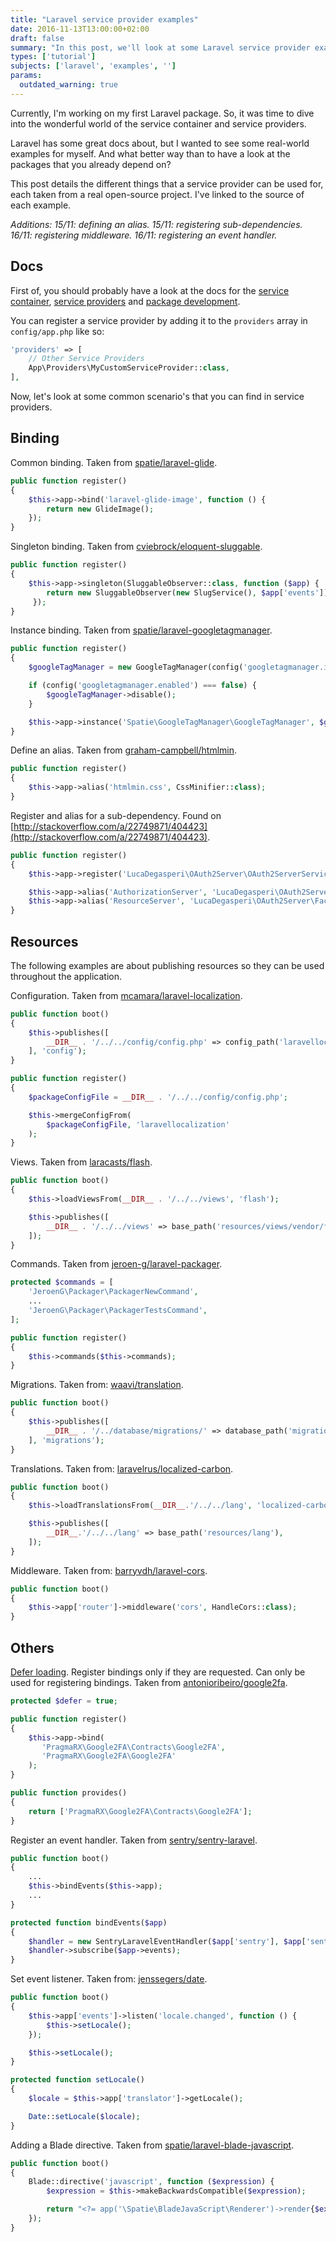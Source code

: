 ```yaml
---
title: "Laravel service provider examples"
date: 2016-11-13T13:00:00+02:00
draft: false
summary: "In this post, we'll look at some Laravel service provider examples. Most common use cases are shown using service providers from real open-source Laravel packages."
types: ['tutorial']
subjects: ['laravel', 'examples', '']
params:
  outdated_warning: true
---
```

Currently, I'm working on my first Laravel package. So, it was time to dive into the wonderful world of the service container and service providers.

Laravel has some great docs about, but I wanted to see some real-world examples for myself. And what better way than to have a look at the packages that you already depend on?

This post details the different things that a service provider can be used for, each taken from a real open-source project. I've linked to the source of each example.

*Additions:*
*15/11: defining an alias.*
*15/11: registering sub-dependencies.*
*16/11: registering middleware.*
*16/11: registering an event handler.*

## Docs
First of, you should probably have a look at the docs for the [service container](https://laravel.com/docs/5.3/container), [service providers](https://laravel.com/docs/5.3/providers) and [package development](https://laravel.com/docs/5.3/packages).

You can register a service provider by adding it to the `providers` array in `config/app.php` like so:

```php
'providers' => [
    // Other Service Providers
    App\Providers\MyCustomServiceProvider::class,
],
```

Now, let's look at some common scenario's that you can find in service providers.

## Binding
Common binding. Taken from [spatie/laravel-glide](https://github.com/spatie/laravel-glide/blob/master/src/GlideServiceProvider.php).
```php
public function register()
{
    $this->app->bind('laravel-glide-image', function () {
        return new GlideImage();
    });
}
```

<span class="divider"></span>

Singleton binding. Taken from [cviebrock/eloquent-sluggable](https://github.com/cviebrock/eloquent-sluggable/blob/master/src/ServiceProvider.php).
```php
public function register()
{
    $this->app->singleton(SluggableObserver::class, function ($app) {
        return new SluggableObserver(new SlugService(), $app['events']);
     });
}
```

<span class="divider"></span>

Instance binding. Taken from [spatie/laravel\-googletagmanager](https://github.com/spatie/laravel-googletagmanager/blob/master/src/GoogleTagManagerServiceProvider.php).
```php
public function register()
{
    $googleTagManager = new GoogleTagManager(config('googletagmanager.id'));

    if (config('googletagmanager.enabled') === false) {
        $googleTagManager->disable();
    }

    $this->app->instance('Spatie\GoogleTagManager\GoogleTagManager', $googleTagManager);
}
```

<span class="divider"></span>

Define an alias. Taken from [graham-campbell/htmlmin](https://github.com/GrahamCampbell/Laravel-HTMLMin/blob/master/src/HTMLMinServiceProvider.php).
```php
public function register()
{
    $this->app->alias('htmlmin.css', CssMinifier::class);
}
```

<span class="divider"></span>

Register and alias for a sub-dependency. Found on [http://stackoverflow.com/a/22749871/404423](http://stackoverflow.com/a/22749871/404423).
```php
public function register()
{
    $this->app->register('LucaDegasperi\OAuth2Server\OAuth2ServerServiceProvider');

    $this->app->alias('AuthorizationServer', 'LucaDegasperi\OAuth2Server\Facades\AuthorizationServerFacade');
    $this->app->alias('ResourceServer', 'LucaDegasperi\OAuth2Server\Facades\ResourceServerFacade');
}
```

## Resources
The following examples are about publishing resources so they can be used throughout the application.

Configuration. Taken from [mcamara/laravel-localization](https://github.com/mcamara/laravel-localization/blob/master/src/Mcamara/LaravelLocalization/LaravelLocalizationServiceProvider.php).
```php
public function boot()
{
    $this->publishes([
        __DIR__ . '/../../config/config.php' => config_path('laravellocalization.php'),
    ], 'config');
}

public function register()
{
    $packageConfigFile = __DIR__ . '/../../config/config.php';

    $this->mergeConfigFrom(
        $packageConfigFile, 'laravellocalization'
    );
}
```

<span class="divider"></span>

Views. Taken from [laracasts/flash](https://github.com/laracasts/flash/blob/master/src/Laracasts/Flash/FlashServiceProvider.php).
```php
public function boot()
{
    $this->loadViewsFrom(__DIR__ . '/../../views', 'flash');

    $this->publishes([
        __DIR__ . '/../../views' => base_path('resources/views/vendor/flash')
    ]);
}
```

<span class="divider"></span>

Commands. Taken from [jeroen-g/laravel-packager](https://github.com/Jeroen-G/laravel-packager/blob/master/src/PackagerServiceProvider.php).
```php
protected $commands = [
    'JeroenG\Packager\PackagerNewCommand',
    ...
    'JeroenG\Packager\PackagerTestsCommand',
];

public function register()
{
    $this->commands($this->commands);
}
```

<span class="divider"></span>

Migrations. Taken from: [waavi/translation](https://github.com/Waavi/translation/blob/master/src/TranslationServiceProvider.php).
```php
public function boot()
{
    $this->publishes([
        __DIR__ . '/../database/migrations/' => database_path('migrations'),
    ], 'migrations');
}
```

<span class="divider"></span>

Translations. Taken from: [laravelrus/localized-carbon](https://github.com/LaravelRUS/localized-carbon/blob/master/src/Laravelrus/LocalizedCarbon/LocalizedCarbonServiceProvider.php).
```php
public function boot()
{
    $this->loadTranslationsFrom(__DIR__.'/../../lang', 'localized-carbon');

    $this->publishes([
        __DIR__.'/../../lang' => base_path('resources/lang'),
    ]);
}
```

<span class="divider"></span>

Middleware. Taken from: [barryvdh/laravel-cors](https://github.com/barryvdh/laravel-cors/blob/master/src/ServiceProvider.php).
```php
public function boot()
{
    $this->app['router']->middleware('cors', HandleCors::class);
}
```

## Others

[Defer loading](https://laravel.com/docs/5.3/providers#deferred-providers). Register bindings only if they are requested. Can only be used for registering bindings. Taken from [antonioribeiro/google2fa](https://github.com/antonioribeiro/google2fa/blob/master/src/Vendor/Laravel/ServiceProvider.php).
```php
protected $defer = true;

public function register()
{
    $this->app->bind(
       'PragmaRX\Google2FA\Contracts\Google2FA',
       'PragmaRX\Google2FA\Google2FA'
    );
}

public function provides()
{
    return ['PragmaRX\Google2FA\Contracts\Google2FA'];
}
```

<span class="divider"></span>

Register an event handler. Taken from [sentry/sentry-laravel](https://github.com/getsentry/sentry-laravel/blob/master/src/Sentry/SentryLaravel/SentryLaravelServiceProvider.php).
```php
public function boot()
{
    ...
    $this->bindEvents($this->app);
    ...
}

protected function bindEvents($app)
{
    $handler = new SentryLaravelEventHandler($app['sentry'], $app['sentry.config']);
    $handler->subscribe($app->events);
}
```

<span class="divider"></span>

Set event listener. Taken from: [jenssegers/date](https://github.com/jenssegers/date/blob/master/src/DateServiceProvider.php).
```php
public function boot()
{
    $this->app['events']->listen('locale.changed', function () {
        $this->setLocale();
    });

    $this->setLocale();
}

protected function setLocale()
{
    $locale = $this->app['translator']->getLocale();

    Date::setLocale($locale);
}
```

<span class="divider"></span>

Adding a Blade directive. Taken from [spatie/laravel-blade-javascript](https://github.com/spatie/laravel-blade-javascript/blob/master/src/BladeJavaScriptServiceProvider.php).
```php
public function boot()
{
    Blade::directive('javascript', function ($expression) {
        $expression = $this->makeBackwardsCompatible($expression);

        return "<?= app('\Spatie\BladeJavaScript\Renderer')->render{$expression}; ?>";
    });
}
```
